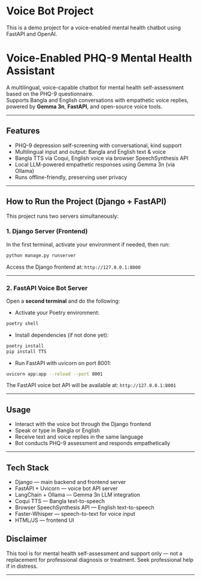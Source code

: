 # Voice Bot Project

This is a demo project for a voice-enabled mental health chatbot using FastAPI and OpenAI.
# Voice-Enabled PHQ-9 Mental Health Assistant

A multilingual, voice-capable chatbot for mental health self-assessment based on the PHQ-9 questionnaire.  
Supports Bangla and English conversations with empathetic voice replies, powered by **Gemma 3n**, **FastAPI**, and open-source voice tools.

---

## Features

- PHQ-9 depression self-screening with conversational, kind support  
- Multilingual input and output: Bangla and English text & voice  
- Bangla TTS via Coqui, English voice via browser SpeechSynthesis API  
- Local LLM-powered empathetic responses using Gemma 3n (via Ollama)  
- Runs offline-friendly, preserving user privacy

---

## How to Run the Project (Django + FastAPI)

This project runs two servers simultaneously:

### 1. Django Server (Frontend)

In the first terminal, activate your environment if needed, then run:

```bash
python manage.py runserver
````

Access the Django frontend at:
`http://127.0.0.1:8000`

---

### 2. FastAPI Voice Bot Server

Open a **second terminal** and do the following:

* Activate your Poetry environment:

```bash
poetry shell
```

* Install dependencies (if not done yet):

```bash
poetry install
pip install TTS
```

* Run FastAPI with uvicorn on port 8001:

```bash
uvicorn app:app --reload --port 8001
```

The FastAPI voice bot API will be available at:
`http://127.0.0.1:8001`

---

## Usage

* Interact with the voice bot through the Django frontend
* Speak or type in Bangla or English
* Receive text and voice replies in the same language
* Bot conducts PHQ-9 assessment and responds empathetically

---

## Tech Stack

* Django — main backend and frontend server
* FastAPI + Uvicorn — voice bot API server
* LangChain + Ollama — Gemma 3n LLM integration
* Coqui TTS — Bangla text-to-speech
* Browser SpeechSynthesis API — English text-to-speech
* Faster-Whisper — speech-to-text for voice input
* HTML/JS — frontend UI




## Disclaimer

This tool is for mental health self-assessment and support only — not a replacement for professional diagnosis or treatment. Seek professional help if in distress.

---

